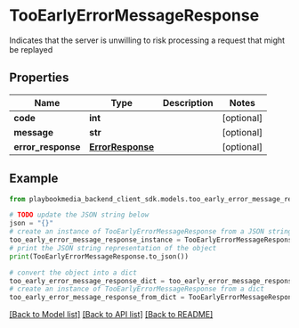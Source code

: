 # TooEarlyErrorMessageResponse

Indicates that the server is unwilling to risk processing a request that might be replayed

## Properties

Name | Type | Description | Notes
------------ | ------------- | ------------- | -------------
**code** | **int** |  | [optional] 
**message** | **str** |  | [optional] 
**error_response** | [**ErrorResponse**](ErrorResponse.md) |  | [optional] 

## Example

```python
from playbookmedia_backend_client_sdk.models.too_early_error_message_response import TooEarlyErrorMessageResponse

# TODO update the JSON string below
json = "{}"
# create an instance of TooEarlyErrorMessageResponse from a JSON string
too_early_error_message_response_instance = TooEarlyErrorMessageResponse.from_json(json)
# print the JSON string representation of the object
print(TooEarlyErrorMessageResponse.to_json())

# convert the object into a dict
too_early_error_message_response_dict = too_early_error_message_response_instance.to_dict()
# create an instance of TooEarlyErrorMessageResponse from a dict
too_early_error_message_response_from_dict = TooEarlyErrorMessageResponse.from_dict(too_early_error_message_response_dict)
```
[[Back to Model list]](../README.md#documentation-for-models) [[Back to API list]](../README.md#documentation-for-api-endpoints) [[Back to README]](../README.md)


